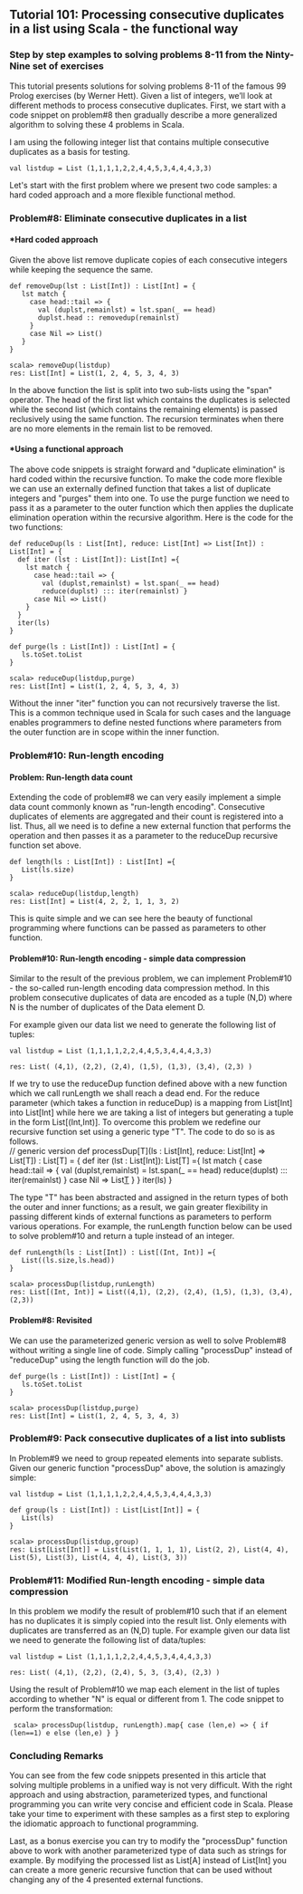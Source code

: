## Tutorial 101: Processing consecutive duplicates in a list using Scala - the functional way   
### Step by step examples to solving problems 8-11 from the Ninty-Nine set of exercises

This tutorial presents solutions for solving problems 8-11 of the famous 99 Prolog exercises (by Werner Hett). Given a list of integers, we’ll look at different methods to process consecutive duplicates. First, we start with a code snippet on problem\#8 then gradually describe a more generalized algorithm to solving these 4 problems in Scala.

I am using the following integer list that contains multiple consecutive duplicates as a basis for testing.

    val listdup = List (1,1,1,1,2,2,4,4,5,3,4,4,4,3,3)

Let's start with the first problem where we present two code samples: a hard coded approach and a more flexible functional method.

### Problem\#8: Eliminate consecutive duplicates in a list
#### *Hard coded approach 
Given the above list remove duplicate copies of each consecutive integers while keeping the sequence the same.

    def removeDup(lst : List[Int]) : List[Int] = {
       lst match {
         case head::tail => { 
           val (duplst,remainlst) = lst.span(_ == head)
           duplst.head :: removedup(remainlst)
         }
         case Nil => List()
       }
    }   

    scala> removeDup(listdup)
    res: List[Int] = List(1, 2, 4, 5, 3, 4, 3)

In the above function the list is split into two sub-lists using the "span" operator. The head of the first list which contains the duplicates is selected while the second list (which contains the remaining elements) is passed reclusively using the same function. The recursion terminates when there are no more elements in the remain list to be removed.

#### *Using a functional approach
The above code snippets is straight forward and "duplicate elimination" is hard coded within the recursive function. To make the code more flexible we can use an externally defined function that takes a list of duplicate integers and "purges" them into one. To use the purge function we need to pass it as a parameter to the outer function which then applies the duplicate elimination operation within the recursive algorithm. Here is the code for the two functions:

    def reduceDup(ls : List[Int], reduce: List[Int] => List[Int]) : List[Int] = {
      def iter (lst : List[Int]): List[Int] ={
        lst match {
          case head::tail => { 
            val (duplst,remainlst) = lst.span(_ == head)
            reduce(duplst) ::: iter(remainlst) }
          case Nil => List()
        }
      }
      iter(ls)
    }

    def purge(ls : List[Int]) : List[Int] = {
       ls.toSet.toList
    }

    scala> reduceDup(listdup,purge)
    res: List[Int] = List(1, 2, 4, 5, 3, 4, 3)

Without the inner "iter" function you can not recursively traverse the list. This is a common technique used in Scala for such cases and the language enables programmers to define nested functions where parameters from the outer function are in scope within the inner function.  

### Problem\#10: Run-length encoding 
#### Problem: Run-length data count
Extending the code of problem\#8 we can very easily implement a simple data count commonly known as "run-length encoding". Consecutive duplicates of elements are aggregated and their count is registered into a list. Thus, all we need is to define a new external function that performs the operation and then passes it as a parameter to the reduceDup recursive function set above.

    def length(ls : List[Int]) : List[Int] ={
       List(ls.size)
    }
    
    scala> reduceDup(listdup,length)
    res: List[Int] = List(4, 2, 2, 1, 1, 3, 2)

This is quite simple and we can see here the beauty of functional programming where functions can be passed as parameters to other function.

#### Problem\#10: Run-length encoding - simple data compression 
Similar to the result of the previous problem, we can implement Problem\#10 - the so-called run-length encoding data compression method. In this problem consecutive duplicates of data are encoded as a tuple (N,D) where N is the number of duplicates of the Data element D.

For example given our data list we need to generate the following list of tuples:

    val listdup = List (1,1,1,1,2,2,4,4,5,3,4,4,4,3,3)
    
    res: List( (4,1), (2,2), (2,4), (1,5), (1,3), (3,4), (2,3) )
    
If we try to use the reduceDup function defined above with a new function which we call runLength we shall reach a dead end. For the reduce parameter (which takes a function in reduceDup) is a mapping from List[Int] into List[Int] while here we are taking a list of integers but generating a tuple in the form List[(Int,Int)]. To overcome this problem we redefine our recursive function set using a generic type "T". The code to do so is as follows.      
    // generic version
    def processDup[T](ls : List[Int], reduce: List[Int] => List[T]) : List[T] = {
      def iter (lst : List[Int]): List[T] ={
        lst match {
          case head::tail => { 
            val (duplst,remainlst) = lst.span(_ == head)
            reduce(duplst) ::: iter(remainlst) }
          case Nil => List[T]()
        }
      }
      iter(ls)
    }

The type "T" has been abstracted and assigned in the return types of both the outer and inner functions; as a result, we gain greater flexibility in passing different kinds of external functions as parameters to perform various operations. For example, the runLength function below can be used to solve problem\#10 and return a tuple instead of an integer.

    def runLength(ls : List[Int]) : List[(Int, Int)] ={
       List((ls.size,ls.head))
    } 

    scala> processDup(listdup,runLength)
    res: List[(Int, Int)] = List((4,1), (2,2), (2,4), (1,5), (1,3), (3,4), (2,3))

#### Problem\#8: Revisited
We can use the parameterized generic version as well to solve Problem\#8 without writing a single line of code. Simply calling "processDup" instead of "reduceDup" using the length function will do the job.

    def purge(ls : List[Int]) : List[Int] = {
       ls.toSet.toList
    }

    scala> processDup(listdup,purge)
    res: List[Int] = List(1, 2, 4, 5, 3, 4, 3)

### Problem\#9: Pack consecutive duplicates of a list into sublists
In Problem\#9 we need to group repeated elements into separate sublists. Given our generic function "processDup" above, the solution is amazingly simple:

    val listdup = List (1,1,1,1,2,2,4,4,5,3,4,4,4,3,3)
    
    def group(ls : List[Int]) : List[List[Int]] = {
       List(ls)
    }
    
    scala> processDup(listdup,group)
    res: List[List[Int]] = List(List(1, 1, 1, 1), List(2, 2), List(4, 4), List(5), List(3), List(4, 4, 4), List(3, 3))

### Problem\#11: Modified Run-length encoding - simple data compression 
In this problem we modify the result of problem\#10 such that if an element has no duplicates it is simply copied into the result list. Only elements with duplicates are transferred as an (N,D) tuple. For example given our data list we need to generate the following list of data/tuples:

    val listdup = List (1,1,1,1,2,2,4,4,5,3,4,4,4,3,3)
    
    res: List( (4,1), (2,2), (2,4), 5, 3, (3,4), (2,3) )

Using the result of Problem\#10 we map each element in the list of tuples according to whether "N" is equal or different from 1. The code snippet to perform the transformation:

     scala> processDup(listdup, runLength).map{ case (len,e) => { if (len==1) e else (len,e) } } 

### Concluding Remarks
You can see from the few code snippets presented in this article that solving multiple problems in a unified way is not very difficult. With the right approach and using abstraction, parameterized types, and functional programming you can write very concise and efficient code in Scala. Please take your time to experiment with these samples as a first step to exploring the idiomatic approach to functional programming.

Last, as a bonus exercise you can try to modify the "processDup" function above to work with another parameterized type of data such as strings for example. By modifying the processed list as List[A] instead of List[Int] you can create a more generic recursive function that can be used without changing any of the 4 presented external functions.   
